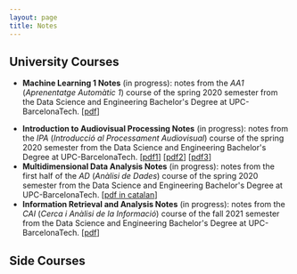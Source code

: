 ```yaml
---
layout: page
title: Notes
---
```


## University Courses
- **Machine Learning 1 Notes** (in progress): notes from the *AA1* (*Aprenentatge Automàtic 1*) course of the spring 2020 semester from the Data Science and Engineering Bachelor's Degree at UPC-BarcelonaTech. [[pdf](/files/ML1.pdf)]
<!--- - **Machine Learning 2 Notes** (in progress): notes from the *AA2* (*Aprenentatge Automàtic 2*) course of the fall 2021 semester from the Data Science and Engineering Bachelor's Degree at UPC-BarcelonaTech. --->
<!--- - **Algorithmics and Programming 2 Notes** (in progress): notes from the *AP2* (*Algorísmia i Programació 2*) course of the spring 2021 semester from the Data Science and Engineering Bachelor's Degree at UPC-BarcelonaTech. [[pdf](/files/ML1.pdf)] --->
- **Introduction to Audiovisual Processing Notes** (in progress): notes from the *IPA* (*Introducció al Processament Audiovisual*) course of the spring 2020 semester from the Data Science and Engineering Bachelor's Degree at UPC-BarcelonaTech. [[pdf1](/files/IPA1.pdf)] [[pdf2](/files/IPA2.md)] [[pdf3](/files/IPA3.md)]
- **Multidimensional Data Analysis Notes** (in progress): notes from the first half of the *AD* (*Anàlisi de Dades*) course of the spring 2020 semester from the Data Science and Engineering Bachelor's Degree at UPC-BarcelonaTech. [[pdf in catalan](/files/AD.pdf)]
- **Information Retrieval and Analysis Notes** (in progress): notes from the *CAI* (*Cerca i Anàlisi de la Informació*) course of the fall 2021 semester from the Data Science and Engineering Bachelor's Degree at UPC-BarcelonaTech. [[pdf](/files/CAI.pdf)]

## Side Courses